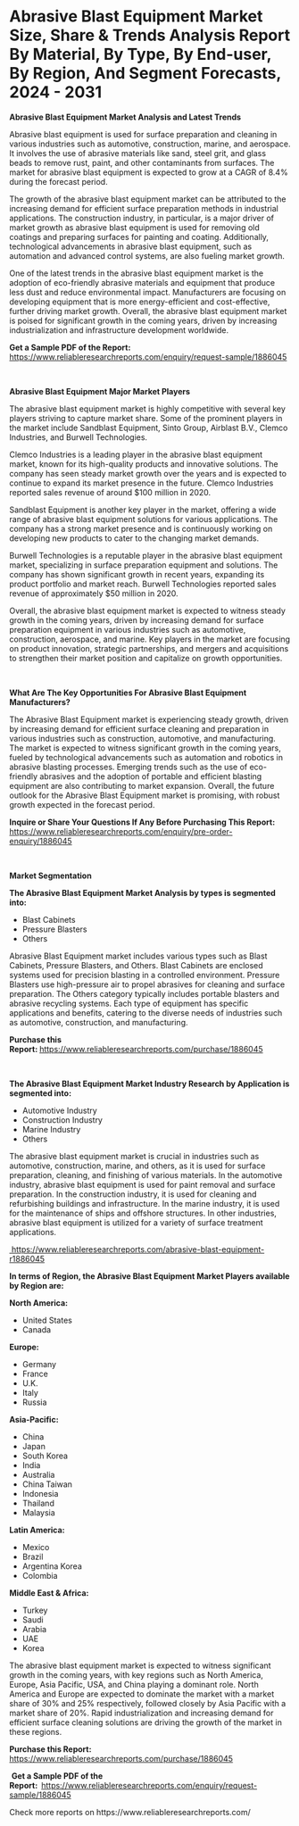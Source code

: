 <p><h1>Abrasive Blast Equipment Market Size, Share & Trends Analysis Report By Material, By Type, By End-user, By Region, And Segment Forecasts, 2024 - 2031</h1></p><p><strong>Abrasive Blast Equipment Market Analysis and Latest Trends</strong></p>
<p><p>Abrasive blast equipment is used for surface preparation and cleaning in various industries such as automotive, construction, marine, and aerospace. It involves the use of abrasive materials like sand, steel grit, and glass beads to remove rust, paint, and other contaminants from surfaces. The market for abrasive blast equipment is expected to grow at a CAGR of 8.4% during the forecast period.</p><p>The growth of the abrasive blast equipment market can be attributed to the increasing demand for efficient surface preparation methods in industrial applications. The construction industry, in particular, is a major driver of market growth as abrasive blast equipment is used for removing old coatings and preparing surfaces for painting and coating. Additionally, technological advancements in abrasive blast equipment, such as automation and advanced control systems, are also fueling market growth.</p><p>One of the latest trends in the abrasive blast equipment market is the adoption of eco-friendly abrasive materials and equipment that produce less dust and reduce environmental impact. Manufacturers are focusing on developing equipment that is more energy-efficient and cost-effective, further driving market growth. Overall, the abrasive blast equipment market is poised for significant growth in the coming years, driven by increasing industrialization and infrastructure development worldwide.</p></p>
<p><strong>Get a Sample PDF of the Report:&nbsp;</strong> <a href="https://www.reliableresearchreports.com/enquiry/request-sample/1886045">https://www.reliableresearchreports.com/enquiry/request-sample/1886045</a></p>
<p>&nbsp;</p>
<p><strong>Abrasive Blast Equipment Major Market Players</strong></p>
<p><p>The abrasive blast equipment market is highly competitive with several key players striving to capture market share. Some of the prominent players in the market include Sandblast Equipment, Sinto Group, Airblast B.V., Clemco Industries, and Burwell Technologies.</p><p>Clemco Industries is a leading player in the abrasive blast equipment market, known for its high-quality products and innovative solutions. The company has seen steady market growth over the years and is expected to continue to expand its market presence in the future. Clemco Industries reported sales revenue of around $100 million in 2020.</p><p>Sandblast Equipment is another key player in the market, offering a wide range of abrasive blast equipment solutions for various applications. The company has a strong market presence and is continuously working on developing new products to cater to the changing market demands.</p><p>Burwell Technologies is a reputable player in the abrasive blast equipment market, specializing in surface preparation equipment and solutions. The company has shown significant growth in recent years, expanding its product portfolio and market reach. Burwell Technologies reported sales revenue of approximately $50 million in 2020.</p><p>Overall, the abrasive blast equipment market is expected to witness steady growth in the coming years, driven by increasing demand for surface preparation equipment in various industries such as automotive, construction, aerospace, and marine. Key players in the market are focusing on product innovation, strategic partnerships, and mergers and acquisitions to strengthen their market position and capitalize on growth opportunities.</p></p>
<p>&nbsp;</p>
<p><strong>What Are The Key Opportunities For Abrasive Blast Equipment Manufacturers?</strong></p>
<p><p>The Abrasive Blast Equipment market is experiencing steady growth, driven by increasing demand for efficient surface cleaning and preparation in various industries such as construction, automotive, and manufacturing. The market is expected to witness significant growth in the coming years, fueled by technological advancements such as automation and robotics in abrasive blasting processes. Emerging trends such as the use of eco-friendly abrasives and the adoption of portable and efficient blasting equipment are also contributing to market expansion. Overall, the future outlook for the Abrasive Blast Equipment market is promising, with robust growth expected in the forecast period.</p></p>
<p><strong>Inquire or Share Your Questions If Any Before Purchasing This Report:</strong> <a href="https://www.reliableresearchreports.com/enquiry/pre-order-enquiry/1886045">https://www.reliableresearchreports.com/enquiry/pre-order-enquiry/1886045</a></p>
<p>&nbsp;</p>
<p><strong>Market Segmentation</strong></p>
<p><strong>The Abrasive Blast Equipment Market Analysis by types is segmented into:</strong></p>
<p><ul><li>Blast Cabinets</li><li>Pressure Blasters</li><li>Others</li></ul></p>
<p><p>Abrasive Blast Equipment market includes various types such as Blast Cabinets, Pressure Blasters, and Others. Blast Cabinets are enclosed systems used for precision blasting in a controlled environment. Pressure Blasters use high-pressure air to propel abrasives for cleaning and surface preparation. The Others category typically includes portable blasters and abrasive recycling systems. Each type of equipment has specific applications and benefits, catering to the diverse needs of industries such as automotive, construction, and manufacturing.</p></p>
<p><strong>Purchase this Report:&nbsp;</strong><a href="https://www.reliableresearchreports.com/purchase/1886045">https://www.reliableresearchreports.com/purchase/1886045</a></p>
<p>&nbsp;</p>
<p><strong>The Abrasive Blast Equipment Market Industry Research by Application is segmented into:</strong></p>
<p><ul><li>Automotive Industry</li><li>Construction Industry</li><li>Marine Industry</li><li>Others</li></ul></p>
<p><p>The abrasive blast equipment market is crucial in industries such as automotive, construction, marine, and others, as it is used for surface preparation, cleaning, and finishing of various materials. In the automotive industry, abrasive blast equipment is used for paint removal and surface preparation. In the construction industry, it is used for cleaning and refurbishing buildings and infrastructure. In the marine industry, it is used for the maintenance of ships and offshore structures. In other industries, abrasive blast equipment is utilized for a variety of surface treatment applications.</p></p>
<p><a href="https://www.reliableresearchreports.com/abrasive-blast-equipment-r1886045">&nbsp;https://www.reliableresearchreports.com/abrasive-blast-equipment-r1886045</a></p>
<p><strong>In terms of Region, the Abrasive Blast Equipment Market Players available by Region are:</strong></p>
<p>
    <p> <strong> North America: </strong>
        <ul>
            <li>United States</li>
            <li>Canada</li>
        </ul>
        </p> 
    <p> <strong> Europe: </strong>
        <ul>
            <li>Germany</li>
            <li>France</li>
            <li>U.K.</li>
            <li>Italy</li>
            <li>Russia</li>
        </ul>
        </p> 
    <p> <strong> Asia-Pacific: </strong>
        <ul>
            <li>China</li>
            <li>Japan</li>
            <li>South Korea</li>
            <li>India</li>
            <li>Australia</li>
            <li>China Taiwan</li>
            <li>Indonesia</li>
            <li>Thailand</li>
            <li>Malaysia</li>
        </ul>
        </p> 
    <p> <strong> Latin America: </strong>
        <ul>
            <li>Mexico</li>
            <li>Brazil</li>
            <li>Argentina Korea</li>
            <li>Colombia</li>
        </ul>
        </p> 
    <p> <strong> Middle East & Africa: </strong>
        <ul>
            <li>Turkey</li>
            <li>Saudi</li>
            <li>Arabia</li>
            <li>UAE</li>
            <li>Korea</li>
        </ul>
    </p>
    </p>
<p><p>The abrasive blast equipment market is expected to witness significant growth in the coming years, with key regions such as North America, Europe, Asia Pacific, USA, and China playing a dominant role. North America and Europe are expected to dominate the market with a market share of 30% and 25% respectively, followed closely by Asia Pacific with a market share of 20%. Rapid industrialization and increasing demand for efficient surface cleaning solutions are driving the growth of the market in these regions.</p></p>
<p><strong>Purchase this Report: </strong><a href="https://www.reliableresearchreports.com/purchase/1886045">https://www.reliableresearchreports.com/purchase/1886045</a></p>
<p>&nbsp;<strong>Get a Sample PDF of the Report:&nbsp;&nbsp;</strong><a href="https://www.reliableresearchreports.com/enquiry/request-sample/1886045">https://www.reliableresearchreports.com/enquiry/request-sample/1886045</a></p>
<p><strong></strong></p>
<p>Check more reports on https://www.reliableresearchreports.com/</p>